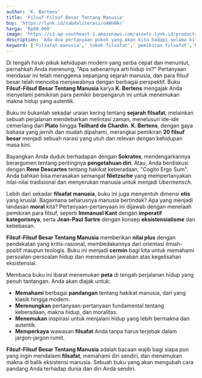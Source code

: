 ```yaml
---
author: 'K. Bartens'
title: 'Filsuf-Filsuf Besar Tentang Manusia'
buy: 'https://lynk.id/sabdaliterasi/oAWnNAr'
harga: 'Rp50.000'
image: 'https://s3.ap-southeast-1.amazonaws.com/assets.lynk.id/products/28-12-2023/1703740494589_6143540.svg'
description: 'Ada dua pertanyaan pokok yang akan kita hadapi selama kita membaca serangkaian pemikiran filsuf-filsuf besar tentang manusia ini.'
keyword: ['Filsafat manusia',' tokoh filsafat',' pemikiran filsafat','Pengantar filsafat ']
---
```


<p>Di tengah hiruk-pikuk kehidupan modern yang serba cepat dan menuntut, pernahkah Anda merenung, "Apa sebenarnya arti hidup ini?" Pertanyaan mendasar ini telah menggema sepanjang sejarah manusia, dan para filsuf besar telah mencoba menjawabnya dengan berbagai perspektif. Buku <strong>Filsuf-Filsuf Besar Tentang Manusia</strong> karya <strong>K. Bertens</strong> mengajak Anda menyelami pemikiran para pemikir berpengaruh ini untuk menemukan makna hidup yang autentik.</p><p>Buku ini bukanlah sekadar uraian kering tentang <strong>sejarah filsafat</strong>, melainkan sebuah perjalanan mendebarkan melintasi zaman, menelusuri ide-ide cemerlang dari <strong>Plato</strong> hingga <strong>Teilhard de Chardin</strong>. <strong>K. Bertens</strong>, dengan gaya bahasa yang jernih dan mudah dipahami, merangkai pemikiran <strong>20 filsuf besar</strong> menjadi sebuah narasi yang utuh dan relevan dengan kehidupan masa kini.</p><p>Bayangkan Anda duduk berhadapan dengan <strong>Sokrates</strong>, mendengarkannya berargumen tentang pentingnya <strong>pengetahuan diri</strong>. Atau, Anda berdiskusi dengan <strong>Rene Descartes</strong> tentang hakikat keberadaan, "Cogito Ergo Sum". Anda bahkan bisa merasakan semangat <strong>Nietzsche</strong> yang mempertanyakan nilai-nilai tradisional dan menyerukan manusia untuk menjadi <em>Ubermensch</em>.</p><p>Lebih dari sekadar <strong>filsafat manusia</strong>, buku ini juga menyentuh dimensi <strong>etis</strong> yang krusial. Bagaimana seharusnya manusia bertindak? Apa yang menjadi landasan <strong>moral</strong> kita? Pertanyaan-pertanyaan ini dijawab dengan menelaah pemikiran para filsuf, seperti <strong>Immanuel Kant</strong> dengan <strong>imperatif kategorisnya</strong>, serta <strong>Jean-Paul Sartre</strong> dengan konsep <strong>eksistensialisme</strong> dan kebebasan.</p><p><strong>Filsuf-Filsuf Besar Tentang Manusia</strong> memberikan <strong>nilai plus</strong> dengan pendekatan yang kritis-rasional, membedakannya dari orientasi ilmiah-positif maupun teologis. Buku ini menjadi <strong>cermin</strong> bagi kita untuk memahami persoalan-persoalan hidup dan menemukan jawaban atas kegelisahan eksistensial.</p><p>Membaca buku ini ibarat menemukan <strong>peta</strong> di tengah perjalanan hidup yang penuh tantangan. Anda akan diajak untuk:</p><ul><li><strong>Memahami</strong> berbagai <strong>pandangan</strong> tentang hakikat manusia, dari yang klasik hingga modern.</li><li><strong>Merenungkan</strong> pertanyaan-pertanyaan fundamental tentang keberadaan, makna hidup, dan moralitas.</li><li><strong>Menemukan</strong> inspirasi untuk menjalani hidup yang lebih bermakna dan autentik.</li><li><strong>Memperkaya</strong> wawasan <strong>filsafat</strong> Anda tanpa harus terjebak dalam jargon-jargon rumit.</li></ul><p><strong>Filsuf-Filsuf Besar Tentang Manusia</strong> adalah bacaan wajib bagi siapa pun yang ingin mendalami <strong>filsafat</strong>, memahami diri sendiri, dan menemukan makna di balik eksistensi manusia. Sebuah buku yang akan mengubah cara pandang Anda terhadap dunia dan diri Anda sendiri.</p>
